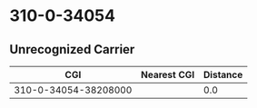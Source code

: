 # 310-0-34054
## Unrecognized Carrier


| CGI | Nearest CGI | Distance |
|-----|-------------|----------|
| 310-0-34054-38208000 |  | 0.0 |

